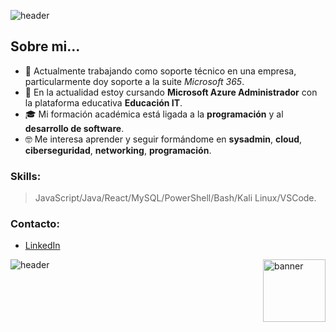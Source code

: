 ![header](https://capsule-render.vercel.app/api?type=waving&height=150&color=000&text=Hola!%20🤙🏻%20Soy%20JuanMa&fontAlign=78&fontSize=30&animation=fadeIn&section=header&fontColor=fff&textBg=false&fontAlignY=21)

## Sobre mi...

- 🔭 Actualmente trabajando como soporte técnico en una empresa, particularmente doy soporte a la suite *Microsoft 365*.
- 🌱 En la actualidad estoy cursando **Microsoft Azure Administrador** con la plataforma educativa **Educación IT**.
- 🎓 Mi formación académica está ligada a la **programación** y al **desarrollo de software**.
- 🤓 Me interesa aprender y seguir formándome en **sysadmin**, **cloud**, **ciberseguridad**, **networking**, **programación**.

### Skills:
> JavaScript/Java/React/MySQL/PowerShell/Bash/Kali Linux/VSCode.

### Contacto:
- [LinkedIn](https://www.linkedin.com/in/juan-m-navarrete/)
<img src="https://github.githubassets.com/images/mona-loading-dark.gif" alt="banner" width="100" align="right">
  
![header](https://capsule-render.vercel.app/api?type=waving&height=100&color=000&fontAlign=78&fontSize=30&animation=fadeIn&section=footer&fontColor=fff&textBg=false&fontAlignY=21)
